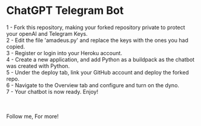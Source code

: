 # ChatGPT Telegram Bot

1 - Fork this repository, making your forked repository private to protect your openAI and Telegram Keys. <br>
2 - Edit the file 'amadeus.py' and replace the keys with the ones you had copied. <br>
3 - Register or login into your Heroku account. <br>
4 - Create a new application, and add Python as a buildpack as the chatbot was created with Python. <br>
5 - Under the deploy tab, link your GitHub account and deploy the forked repo. <br>
6 - Navigate to the Overview tab and configure and turn on the dyno. <br>
7 - Your chatbot is now ready. Enjoy! <br>

<br> <br>
Follow me, For more!
